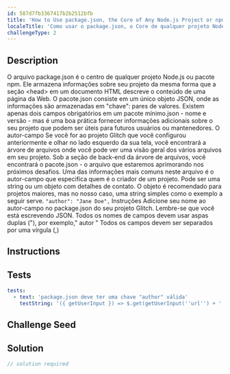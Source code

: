 ```yaml
---
id: 587d7fb3367417b2b2512bfb
title: 'How to Use package.json, the Core of Any Node.js Project or npm Package'
localeTitle: 'Como usar o package.json, o Core de qualquer projeto Node.js ou npm Package'
challengeType: 2
---
```


## Description
<section id='description'>
O arquivo package.json é o centro de qualquer projeto Node.js ou pacote npm. Ele armazena informações sobre seu projeto da mesma forma que a seção &lt;head&gt; em um documento HTML descreve o conteúdo de uma página da Web. O pacote.json consiste em um único objeto JSON, onde as informações são armazenadas em "chave": pares de valores. Existem apenas dois campos obrigatórios em um pacote mínimo.json - nome e versão - mas é uma boa prática fornecer informações adicionais sobre o seu projeto que podem ser úteis para futuros usuários ou mantenedores.
O autor-campo
Se você for ao projeto Glitch que você configurou anteriormente e olhar no lado esquerdo da sua tela, você encontrará a árvore de arquivos onde você pode ver uma visão geral dos vários arquivos em seu projeto. Sob a seção de back-end da árvore de arquivos, você encontrará o pacote.json - o arquivo que estaremos aprimorando nos próximos desafios.
Uma das informações mais comuns neste arquivo é o autor-campo que especifica quem é o criador de um projeto. Pode ser uma string ou um objeto com detalhes de contato. O objeto é recomendado para projetos maiores, mas no nosso caso, uma string simples como o exemplo a seguir serve.
<code>"author": "Jane Doe",</code>
Instruções
Adicione seu nome ao autor-campo no package.json do seu projeto Glitch.
Lembre-se que você está escrevendo JSON.
Todos os nomes de campos devem usar aspas duplas ("), por exemplo," autor "
Todos os campos devem ser separados por uma vírgula (,)
</section>

## Instructions
<section id='instructions'>

</section>

## Tests
<section id='tests'>

```yml
tests:
  - text: 'package.json deve ter uma chave "author" válida'
    testString: '({ getUserInput }) => $.get(getUserInput(''url'') + ''/_api/package.json'').then(data => { var packJson = JSON.parse(data); assert(packJson.author, ''"author" is missing''); }, xhr => { throw new Error(xhr.responseText); })'

```

</section>

## Challenge Seed
<section id='challengeSeed'>

</section>

## Solution
<section id='solution'>

```js
// solution required
```
</section>
